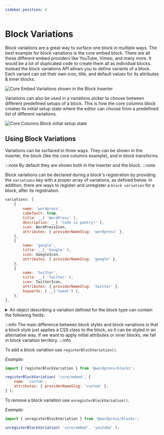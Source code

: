 ```yaml
---
sidebar_position: 4
---
```


# Block Variations

Block variations are a great way to surface one block in multiple ways. The best example for block variations is the core embed block. There are all these different embed providers like YouTube, Vimeo, and many more. It would be a lot of duplicated code to create them all as individual blocks. Instead the block variations API allows you to define variants of a block. Each variant can set their own icon, title, and default values for its attributes & inner blocks.

![Core Embed Variations shown in the Block Inserter](/img/core-embed-variations-inserter.png)

Variations can also be used in a variations picker to choose between different predefined setups of a block. This is how the core columns block creates its initial setup state where the editor can choose from a predefined list of different variations.

![Core Columns Block initial setup state](/img/block-variations-example.png)

## Using Block Variations

Variations can be surfaced in three ways. They can be shown in the inserter, the block (like the core columns example), and in block transforms.

:::note
By default they are shown both in the inserter and the block.
:::note

Block variations can be declared during a block's registration by providing the `variations` key with a proper array of variations, as defined below. In addition, there are ways to register and unregister a `block variation` for a block, after its registration.

```js
variations: [
    {
		name: 'wordpress',
		isDefault: true,
		title: __( 'WordPress' ),
		description: __( 'Code is poetry!' ),
		icon: WordPressIcon,
		attributes: { providerNameSlug: 'wordpress' },
	},
	{
		name: 'google',
		title: __( 'Google' ),
		icon: GoogleIcon,
		attributes: { providerNameSlug: 'google' },
	},
	{
		name: 'twitter',
		title: __( 'Twitter' ),
		icon: TwitterIcon,
		attributes: { providerNameSlug: 'twitter' },
		keywords: [ __('tweet') ],
	},
],
```

<details>
<summary>
An object describing a variation defined for the block type can contain the following fields:
</summary>
<p>

- `name` (type `string`) – The unique and machine-readable name.
- `title` (type `string`) – A human-readable variation title.
- `description` (optional, type `string`) – A detailed variation description.
- `category` (optional, type `string`) - A category classification, used in search interfaces to arrange block types by category.
- `icon` (optional, type `string` | `Object`) – An icon helping to visualize the variation. It can have the same shape as the block type.
- `isDefault` (optional, type `boolean`) – Indicates whether the current variation is the default one. Defaults to `false`.
- `attributes` (optional, type `Object`) – Values that override block attributes.
- `innerBlocks` (optional, type `Array[]`) – Initial configuration of nested blocks.
- `example` (optional, type `Object`) – Example provides structured data for the block preview. You can set to `undefined` to disable the preview shown for the block type.
- `scope` (optional, type `WPBlockVariationScope[]`) - the list of scopes where the variation is applicable. When not provided, it defaults to `block` and `inserter`. Available options:
  - `inserter` - Block Variation is shown on the inserter.
  - `block` - Used by blocks to filter specific block variations. `Columns` and `Query Loop` blocks have such variations and are passed to the [experimental BlockVariationPicker](https://github.com/WordPress/gutenberg/blob/HEAD/packages/block-editor/src/components/block-variation-picker/README.md) component, which is handling the displaying of variations and the ability to select one from them.
  - `transform` - Block Variation will be shown in the component for Block Variations transformations.
- `keywords` (optional, type `string[]`) - An array of terms (which can be translated) that help users discover the variation while searching.
- `isActive` (optional, type `Function|string[]`) - This can be a function or an array of block attributes. Function that accepts a block's attributes and the variation's attributes and determines if a variation is active. This function doesn't try to find a match dynamically based on all block's attributes, as in many cases some attributes are irrelevant. An example would be for `embed` block where we only care about `providerNameSlug` attribute's value. We can also use a `string[]` to tell which attributes should be compared as a shorthand. Each attributes will be matched and the variation will be active if all of them are matching.

</p>
</details>

:::info
The main difference between block styles and block variations is that a block style just applies a CSS class to the block, so it can be styled in an alternative way. If we want to apply initial attributes or inner blocks, we fall in block variation territory.
:::info

To add a block variation use `registerBlockVariation()`.

_Example:_

```js
import { registerBlockVariation } from '@wordpress/blocks';

registerBlockVariation( 'core/embed', {
	name: 'custom',
	attributes: { providerNameSlug: 'custom' },
} );
```

To remove a block variation use `unregisterBlockVariation()`.

_Example:_

```js
import { unregisterBlockVariation } from '@wordpress/blocks';

unregisterBlockVariation( 'core/embed', 'youtube' );
```
